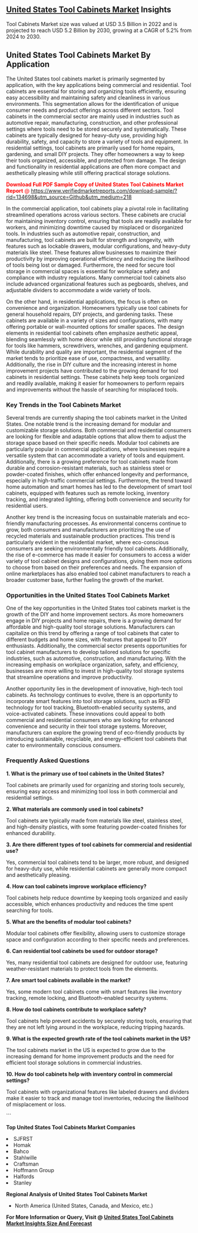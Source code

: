<h2><a href="https://www.verifiedmarketreports.com/download-sample/?rid=134698&amp;utm_source=Github&amp;utm_medium=218" target="_blank">United States Tool Cabinets Market</a> Insights</h2><p>Tool Cabinets Market size was valued at USD 3.5 Billion in 2022 and is projected to reach USD 5.2 Billion by 2030, growing at a CAGR of 5.2% from 2024 to 2030.</p><p> <h2>United States Tool Cabinets Market By Application</h2> <p>The United States tool cabinets market is primarily segmented by application, with the key applications being commercial and residential. Tool cabinets are essential for storing and organizing tools efficiently, ensuring easy accessibility and maintaining safety and cleanliness in various environments. This segmentation allows for the identification of unique consumer needs and product offerings across different sectors. Tool cabinets in the commercial sector are mainly used in industries such as automotive repair, manufacturing, construction, and other professional settings where tools need to be stored securely and systematically. These cabinets are typically designed for heavy-duty use, providing high durability, safety, and capacity to store a variety of tools and equipment. In residential settings, tool cabinets are primarily used for home repairs, gardening, and small DIY projects. They offer homeowners a way to keep their tools organized, accessible, and protected from damage. The design and functionality in residential applications are often more compact and aesthetically pleasing while still offering practical storage solutions. <p><span class=""><span style="color: #ff0000;"><strong>Download Full PDF Sample Copy of United States Tool Cabinets Market Report</strong> @ </span><a href="https://www.verifiedmarketreports.com/download-sample/?rid=134698&amp;utm_source=Github&amp;utm_medium=218" target="_blank">https://www.verifiedmarketreports.com/download-sample/?rid=134698&amp;utm_source=Github&amp;utm_medium=218</a></span></p> <p>In the commercial application, tool cabinets play a pivotal role in facilitating streamlined operations across various sectors. These cabinets are crucial for maintaining inventory control, ensuring that tools are readily available for workers, and minimizing downtime caused by misplaced or disorganized tools. In industries such as automotive repair, construction, and manufacturing, tool cabinets are built for strength and longevity, with features such as lockable drawers, modular configurations, and heavy-duty materials like steel. These features allow businesses to maximize their productivity by improving operational efficiency and reducing the likelihood of tools being lost or damaged. Furthermore, the need for secure tool storage in commercial spaces is essential for workplace safety and compliance with industry regulations. Many commercial tool cabinets also include advanced organizational features such as pegboards, shelves, and adjustable dividers to accommodate a wide variety of tools. <p>On the other hand, in residential applications, the focus is often on convenience and organization. Homeowners typically use tool cabinets for general household repairs, DIY projects, and gardening tasks. These cabinets are available in a variety of sizes and configurations, with many offering portable or wall-mounted options for smaller spaces. The design elements in residential tool cabinets often emphasize aesthetic appeal, blending seamlessly with home décor while still providing functional storage for tools like hammers, screwdrivers, wrenches, and gardening equipment. While durability and quality are important, the residential segment of the market tends to prioritize ease of use, compactness, and versatility. Additionally, the rise in DIY culture and the increasing interest in home improvement projects have contributed to the growing demand for tool cabinets in residential settings. These cabinets help keep tools organized and readily available, making it easier for homeowners to perform repairs and improvements without the hassle of searching for misplaced tools. <h3>Key Trends in the Tool Cabinets Market</h3> <p>Several trends are currently shaping the tool cabinets market in the United States. One notable trend is the increasing demand for modular and customizable storage solutions. Both commercial and residential consumers are looking for flexible and adaptable options that allow them to adjust the storage space based on their specific needs. Modular tool cabinets are particularly popular in commercial applications, where businesses require a versatile system that can accommodate a variety of tools and equipment. Additionally, there is a growing preference for tool cabinets made from durable and corrosion-resistant materials, such as stainless steel or powder-coated finishes, which offer enhanced longevity and performance, especially in high-traffic commercial settings. Furthermore, the trend toward home automation and smart homes has led to the development of smart tool cabinets, equipped with features such as remote locking, inventory tracking, and integrated lighting, offering both convenience and security for residential users. <p>Another key trend is the increasing focus on sustainable materials and eco-friendly manufacturing processes. As environmental concerns continue to grow, both consumers and manufacturers are prioritizing the use of recycled materials and sustainable production practices. This trend is particularly evident in the residential market, where eco-conscious consumers are seeking environmentally friendly tool cabinets. Additionally, the rise of e-commerce has made it easier for consumers to access a wider variety of tool cabinet designs and configurations, giving them more options to choose from based on their preferences and needs. The expansion of online marketplaces has also enabled tool cabinet manufacturers to reach a broader customer base, further fueling the growth of the market. <h3>Opportunities in the United States Tool Cabinets Market</h3> <p>One of the key opportunities in the United States tool cabinets market is the growth of the DIY and home improvement sectors. As more homeowners engage in DIY projects and home repairs, there is a growing demand for affordable and high-quality tool storage solutions. Manufacturers can capitalize on this trend by offering a range of tool cabinets that cater to different budgets and home sizes, with features that appeal to DIY enthusiasts. Additionally, the commercial sector presents opportunities for tool cabinet manufacturers to develop tailored solutions for specific industries, such as automotive, construction, and manufacturing. With the increasing emphasis on workplace organization, safety, and efficiency, businesses are more willing to invest in high-quality tool storage systems that streamline operations and improve productivity. <p>Another opportunity lies in the development of innovative, high-tech tool cabinets. As technology continues to evolve, there is an opportunity to incorporate smart features into tool storage solutions, such as RFID technology for tool tracking, Bluetooth-enabled security systems, and voice-activated cabinets. These innovations could appeal to both commercial and residential consumers who are looking for enhanced convenience and security in their tool storage systems. Moreover, manufacturers can explore the growing trend of eco-friendly products by introducing sustainable, recyclable, and energy-efficient tool cabinets that cater to environmentally conscious consumers. <h3>Frequently Asked Questions</h3> <p><strong>1. What is the primary use of tool cabinets in the United States?</strong></p> <p>Tool cabinets are primarily used for organizing and storing tools securely, ensuring easy access and minimizing tool loss in both commercial and residential settings.</p> <p><strong>2. What materials are commonly used in tool cabinets?</strong></p> <p>Tool cabinets are typically made from materials like steel, stainless steel, and high-density plastics, with some featuring powder-coated finishes for enhanced durability.</p> <p><strong>3. Are there different types of tool cabinets for commercial and residential use?</strong></p> <p>Yes, commercial tool cabinets tend to be larger, more robust, and designed for heavy-duty use, while residential cabinets are generally more compact and aesthetically pleasing.</p> <p><strong>4. How can tool cabinets improve workplace efficiency?</strong></p> <p>Tool cabinets help reduce downtime by keeping tools organized and easily accessible, which enhances productivity and reduces the time spent searching for tools.</p> <p><strong>5. What are the benefits of modular tool cabinets?</strong></p> <p>Modular tool cabinets offer flexibility, allowing users to customize storage space and configuration according to their specific needs and preferences.</p> <p><strong>6. Can residential tool cabinets be used for outdoor storage?</strong></p> <p>Yes, many residential tool cabinets are designed for outdoor use, featuring weather-resistant materials to protect tools from the elements.</p> <p><strong>7. Are smart tool cabinets available in the market?</strong></p> <p>Yes, some modern tool cabinets come with smart features like inventory tracking, remote locking, and Bluetooth-enabled security systems.</p> <p><strong>8. How do tool cabinets contribute to workplace safety?</strong></p> <p>Tool cabinets help prevent accidents by securely storing tools, ensuring that they are not left lying around in the workplace, reducing tripping hazards.</p> <p><strong>9. What is the expected growth rate of the tool cabinets market in the US?</strong></p> <p>The tool cabinets market in the US is expected to grow due to the increasing demand for home improvement products and the need for efficient tool storage solutions in commercial industries.</p> <p><strong>10. How do tool cabinets help with inventory control in commercial settings?</strong></p> <p>Tool cabinets with organizational features like labeled drawers and dividers make it easier to track and manage tool inventories, reducing the likelihood of misplacement or loss.</p> ```</p><p><strong>Top United States Tool Cabinets Market Companies</strong></p><div data-test-id=""><p><li>SJFRST</li><li> Homak</li><li> Bahco</li><li> Stahlwille</li><li> Craftsman</li><li> Hoffmann Group</li><li> Halfords</li><li> Stanley</li></p><div><strong>Regional Analysis of&nbsp;United States Tool Cabinets Market</strong></div><ul><li dir="ltr"><p dir="ltr">North America&nbsp;(United States, Canada, and Mexico, etc.)</p></li></ul><p><strong>For More Information or Query, Visit @&nbsp;</strong><strong><a href="https://www.verifiedmarketreports.com/product/global-tool-cabinets-market-report-2019-competitive-landscape-trends-and-opportunities/?utm_source=Github&amp;utm_medium=218" target="_blank">United States Tool Cabinets Market Insights Size And Forecast</a></strong></p></div>
